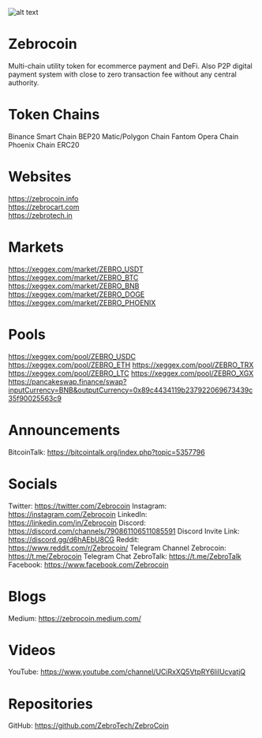 ![alt text](https://user-images.githubusercontent.com/32578764/101979564-01e3fb80-3c84-11eb-8740-887c75f60eae.png)

# Zebrocoin
Multi-chain utility token for ecommerce payment and DeFi. 
Also P2P digital payment system with close to zero transaction fee without any central authority.

# Token Chains
Binance Smart Chain BEP20
Matic/Polygon Chain
Fantom Opera Chain
Phoenix Chain ERC20

# Websites
https://zebrocoin.info<br />
https://zebrocart.com<br />
https://zebrotech.in

# Markets
https://xeggex.com/market/ZEBRO_USDT
https://xeggex.com/market/ZEBRO_BTC
https://xeggex.com/market/ZEBRO_BNB
https://xeggex.com/market/ZEBRO_DOGE
https://xeggex.com/market/ZEBRO_PHOENIX


# Pools
https://xeggex.com/pool/ZEBRO_USDC
https://xeggex.com/pool/ZEBRO_ETH
https://xeggex.com/pool/ZEBRO_TRX
https://xeggex.com/pool/ZEBRO_LTC
https://xeggex.com/pool/ZEBRO_XGX
https://pancakeswap.finance/swap?inputCurrency=BNB&outputCurrency=0x89c4434119b237922069673439c35f90025563c9

# Announcements
BitcoinTalk: https://bitcointalk.org/index.php?topic=5357796

# Socials
Twitter: https://twitter.com/Zebrocoin
Instagram: https://instagram.com/Zebrocoin
LinkedIn: https://linkedin.com/in/Zebrocoin
Discord: https://discord.com/channels/790861106511085591
Discord Invite Link: https://discord.gg/d6hAEbU8CG
Reddit: https://www.reddit.com/r/Zebrocoin/
Telegram Channel Zebrocoin: https://t.me/Zebrocoin 
Telegram Chat ZebroTalk: https://t.me/ZebroTalk  
Facebook: https://www.facebook.com/Zebrocoin

# Blogs
Medium: https://zebrocoin.medium.com/

# Videos
YouTube: https://www.youtube.com/channel/UCiRxXQ5VtpRY6IilUcvatjQ

# Repositories
GitHub: https://github.com/ZebroTech/ZebroCoin


